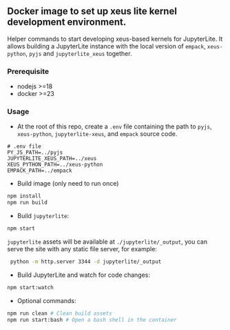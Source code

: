 ## Docker image to set up xeus lite kernel development environment.

Helper commands to start developing xeus-based kernels for JupyterLite. It allows building a JupyterLite instance with the local version of `empack`, `xeus-python`, `pyjs` and `jupyterlite_xeus` together.

### Prerequisite

- nodejs >=18
- docker >=23

### Usage

- At the root of this repo, create a `.env` file containing the path to `pyjs`, `xeus-python`, `jupyterlite-xeus`, and `empack` source code.

```shell
# .env file
PY_JS_PATH=../pyjs
JUPYTERLITE_XEUS_PATH=../xeus
XEUS_PYTHON_PATH=../xeus-python
EMPACK_PATH=../empack
```

- Build image (only need to run once)

```bash
npm install
npm run build
```

- Build `jupyterlite`:

```bash
npm start
```

`jupyterlite` assets will be available at `./jupyterlite/_output`, you can serve the site with any static file server, for example:

```bash
 python -m http.server 3344 -d jupyterlite/_output
```
- Build JupyterLite and watch for code changes:

```bash
npm start:watch
```

- Optional commands:

```bash
npm run clean # Clean build assets
npm run start:bash # Open a bash shell in the container
```
